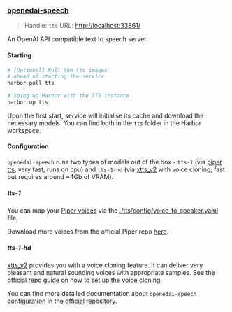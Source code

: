 ### [openedai-speech](https://github.com/matatonic/openedai-speech)

> Handle: `tts`
> URL: [http://localhost:33861/](http://localhost:33861/)

An OpenAI API compatible text to speech server.

#### Starting

```bash
# [Optional] Pull the tts images
# ahead of starting the service
harbor pull tts

# Sping up Harbor with the TTS instance
harbor up tts
```

Upon the first start, service will initialise its cache and download the necessary models. You can find both in the `tts` folder in the Harbor workspace.

#### Configuration

`openedai-speech` runs two types of models out of the box - `tts-1` (via [piper tts](https://github.com/rhasspy/piper), very fast, runs on cpu) and `tts-1-hd` (via [xtts_v2](https://github.com/idiap/coqui-ai-TTS)  with voice cloning, fast but requires around ~4Gb of VRAM).

##### tts-1

You can map your [Piper voices](https://rhasspy.github.io/piper-samples/) via the [./tts/config/voice_to_speaker.yaml](./tts/config/voice_to_speaker.yaml) file.

Download more voices from the official Piper repo [here](https://github.com/rhasspy/piper/blob/master/VOICES.md).

##### tts-1-hd

[xtts_v2](https://github.com/idiap/coqui-ai-TTS) provides you with a voice cloning feature. It can deliver very pleasant and natural sounding voices with appropriate samples. See the [official repo guide](https://github.com/matatonic/openedai-speech?tab=readme-ov-file#coqui-xtts-v2) on how to set up the voice cloning.

You can find more detailed documentation about `openedai-speech` configuration in the [official repository](https://github.com/matatonic/openedai-speech?tab=readme-ov-file#openedai-speech).
